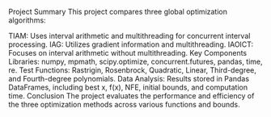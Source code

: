 Project Summary
This project compares three global optimization algorithms:

TIAM: Uses interval arithmetic and multithreading for concurrent interval processing.
IAG: Utilizes gradient information and multithreading.
IAOICT: Focuses on interval arithmetic without multithreading.
Key Components
Libraries: numpy, mpmath, scipy.optimize, concurrent.futures, pandas, time, re.
Test Functions: Rastrigin, Rosenbrock, Quadratic, Linear, Third-degree, and Fourth-degree polynomials.
Data Analysis: Results stored in Pandas DataFrames, including best x, f(x), NFE, initial bounds, and computation time.
Conclusion
The project evaluates the performance and efficiency of the three optimization methods across various functions and bounds.
